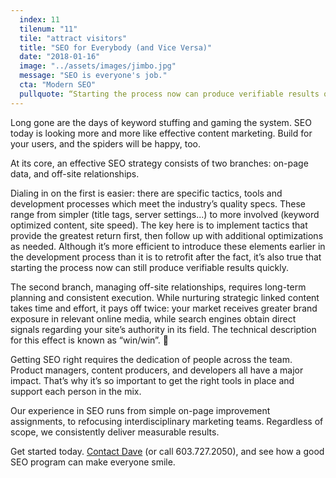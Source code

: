 ```yaml
---
  index: 11
  tilenum: "11"
  tile: "attract visitors"
  title: "SEO for Everybody (and Vice Versa)"
  date: "2018-01-16"
  image: "../assets/images/jimbo.jpg"
  message: "SEO is everyone's job."
  cta: "Modern SEO"
  pullquote: “Starting the process now can produce verifiable results quickly.”
---
```


<div>

Long gone are the days of keyword stuffing and gaming the system. SEO today is looking more and more like effective content marketing. Build for your users, and the spiders will be happy, too.

At its core, an effective SEO strategy consists of two branches: on-page data, and off-site relationships.

Dialing in on the first is easier: there are specific tactics, tools and development processes which meet the industry’s quality specs. These range from simpler (title tags, server settings...) to more involved (keyword optimized content, site speed). The key here is to implement tactics that provide the greatest return first, then follow up with additional optimizations as needed. Although it’s more efficient to introduce these elements earlier in the development process than it is to retrofit after the fact, it’s also true that starting the process now can still produce verifiable results quickly.

The second branch, managing off-site relationships, requires long-term planning and consistent execution. While nurturing strategic linked content takes time and effort, it pays off twice: your market receives greater brand exposure in relevant online media, while search engines obtain direct signals regarding your site’s authority in its field. The technical description for this effect is known as “win/win”. 🙂

Getting SEO right requires the dedication of people across the team. Product managers, content producers, and developers all have a major impact. That’s why it’s so important to get the right tools in place and support each person in the mix.

Our experience in SEO runs from simple on-page improvement assignments, to refocusing interdisciplinary marketing teams. Regardless of scope, we consistently deliver measurable results.

Get started today. [Contact Dave](https://davelindberg.com/#contact) (or call 603.727.2050), and see how a good SEO program can make everyone smile.

</div>
